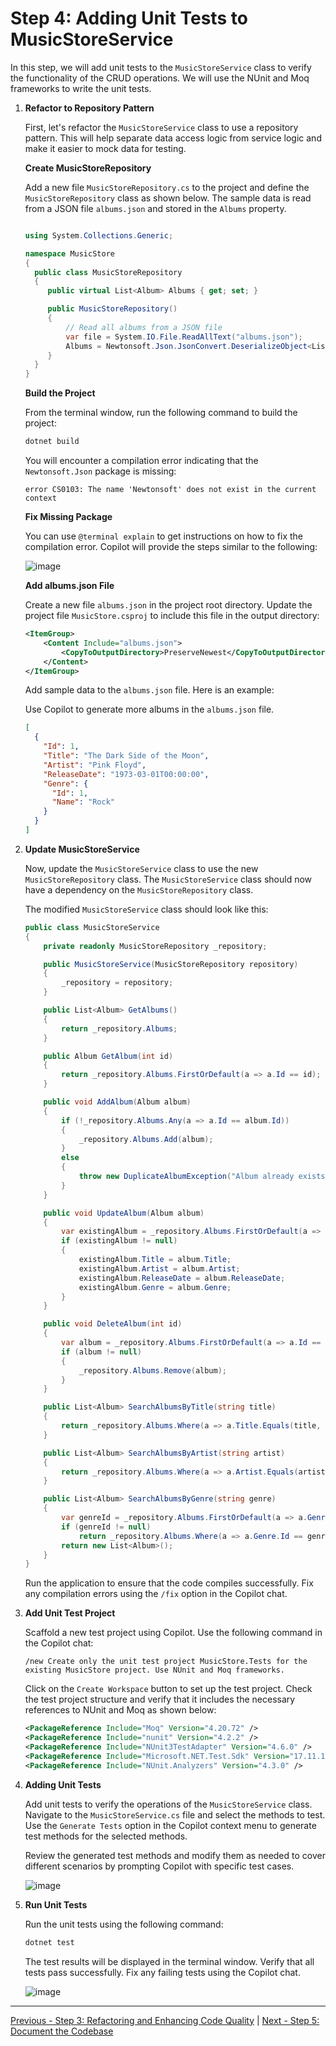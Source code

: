 # Step 4: Adding Unit Tests to MusicStoreService

In this step, we will add unit tests to the `MusicStoreService` class to verify the functionality of the CRUD operations. We will use the NUnit and Moq frameworks to write the unit tests.

1. **Refactor to Repository Pattern**

   First, let's refactor the `MusicStoreService` class to use a repository pattern. This will help separate data access logic from service logic and make it easier to mock data for testing.

   **Create MusicStoreRepository**

   Add a new file `MusicStoreRepository.cs` to the project and define the `MusicStoreRepository` class as shown below. The sample data is read from a JSON file `albums.json` and stored in the `Albums` property.

   ```csharp

   using System.Collections.Generic;

   namespace MusicStore
   {
     public class MusicStoreRepository
     {
        public virtual List<Album> Albums { get; set; }

        public MusicStoreRepository()
        {
            // Read all albums from a JSON file
            var file = System.IO.File.ReadAllText("albums.json");
            Albums = Newtonsoft.Json.JsonConvert.DeserializeObject<List<Album>>(file);
        }
     }
   }
   ```

   **Build the Project**

   From the terminal window, run the following command to build the project:

   ```bash
   dotnet build
   ```

   You will encounter a compilation error indicating that the `Newtonsoft.Json` package is missing:

   ```text
   error CS0103: The name 'Newtonsoft' does not exist in the current context
   ```

   **Fix Missing Package**

   You can use `@terminal explain` to get instructions on how to fix the compilation error. Copilot will provide the steps similar to the following:

   ![image](/media/374979958-8f0799d2-ec1f-4b8e-9f5a-16f8d0bc2611.png)

   **Add albums.json File**

   Create a new file `albums.json` in the project root directory. Update the project file `MusicStore.csproj` to include this file in the output directory:

   ```xml
   <ItemGroup>
       <Content Include="albums.json">
           <CopyToOutputDirectory>PreserveNewest</CopyToOutputDirectory>
       </Content>
   </ItemGroup>
   ```

   Add sample data to the `albums.json` file. Here is an example:

   Use Copilot to generate more albums in the `albums.json` file.

   ```json
   [
     {
       "Id": 1,
       "Title": "The Dark Side of the Moon",
       "Artist": "Pink Floyd",
       "ReleaseDate": "1973-03-01T00:00:00",
       "Genre": {
         "Id": 1,
         "Name": "Rock"
       }
     }
   ]
   ```

2. **Update MusicStoreService**

   Now, update the `MusicStoreService` class to use the new `MusicStoreRepository` class. The `MusicStoreService` class should now have a dependency on the `MusicStoreRepository` class.

   The modified `MusicStoreService` class should look like this:

   ```csharp
   public class MusicStoreService
   {
       private readonly MusicStoreRepository _repository;

       public MusicStoreService(MusicStoreRepository repository)
       {
           _repository = repository;
       }

       public List<Album> GetAlbums()
       {
           return _repository.Albums;
       }

       public Album GetAlbum(int id)
       {
           return _repository.Albums.FirstOrDefault(a => a.Id == id);
       }

       public void AddAlbum(Album album)
       {
           if (!_repository.Albums.Any(a => a.Id == album.Id))
           {
               _repository.Albums.Add(album);
           }
           else
           {
               throw new DuplicateAlbumException("Album already exists.");
           }
       }

       public void UpdateAlbum(Album album)
       {
           var existingAlbum = _repository.Albums.FirstOrDefault(a => a.Id == album.Id);
           if (existingAlbum != null)
           {
               existingAlbum.Title = album.Title;
               existingAlbum.Artist = album.Artist;
               existingAlbum.ReleaseDate = album.ReleaseDate;
               existingAlbum.Genre = album.Genre;
           }
       }

       public void DeleteAlbum(int id)
       {
           var album = _repository.Albums.FirstOrDefault(a => a.Id == id);
           if (album != null)
           {
               _repository.Albums.Remove(album);
           }
       }

       public List<Album> SearchAlbumsByTitle(string title)
       {
           return _repository.Albums.Where(a => a.Title.Equals(title, StringComparison.OrdinalIgnoreCase)).ToList();
       }

       public List<Album> SearchAlbumsByArtist(string artist)
       {
           return _repository.Albums.Where(a => a.Artist.Equals(artist, StringComparison.OrdinalIgnoreCase)).ToList();
       }

       public List<Album> SearchAlbumsByGenre(string genre)
       {
           var genreId = _repository.Albums.FirstOrDefault(a => a.Genre.Name.Equals(genre, StringComparison.OrdinalIgnoreCase))?.Genre.Id;
           if (genreId != null)
               return _repository.Albums.Where(a => a.Genre.Id == genreId).ToList();
           return new List<Album>();
       }
   }
   ```

   Run the application to ensure that the code compiles successfully. Fix any compilation errors using the `/fix` option in the Copilot chat.

3. **Add Unit Test Project**

   Scaffold a new test project using Copilot. Use the following command in the Copilot chat:

   ```text
   /new Create only the unit test project MusicStore.Tests for the existing MusicStore project. Use NUnit and Moq frameworks.
   ```

   Click on the `Create Workspace` button to set up the test project. Check the test project structure and verify that it includes the necessary references to NUnit and Moq as shown below:

   ```xml
   <PackageReference Include="Moq" Version="4.20.72" />
   <PackageReference Include="nunit" Version="4.2.2" />
   <PackageReference Include="NUnit3TestAdapter" Version="4.6.0" />
   <PackageReference Include="Microsoft.NET.Test.Sdk" Version="17.11.1" />
   <PackageReference Include="NUnit.Analyzers" Version="4.3.0" />
   ```

4. **Adding Unit Tests**

   Add unit tests to verify the operations of the `MusicStoreService` class. Navigate to the `MusicStoreService.cs` file and select the methods to test. Use the `Generate Tests` option in the Copilot context menu to generate test methods for the selected methods.

   Review the generated test methods and modify them as needed to cover different scenarios by prompting Copilot with specific test cases.

   ![image](/media/374506263-df8af58b-057d-4366-aeef-305fa0503ef3.png)

5. **Run Unit Tests**

   Run the unit tests using the following command:

   ```bash
   dotnet test
   ```

   The test results will be displayed in the terminal window. Verify that all tests pass successfully. Fix any failing tests using the Copilot chat.

   ![image](/media/374507255-d8049f7b-679b-4804-bc1b-f550c929db6b.png)

---

[Previous - Step 3: Refactoring and Enhancing Code Quality](./03-Step03.md) | [Next - Step 5: Document the Codebase](./05-Step05.md)
